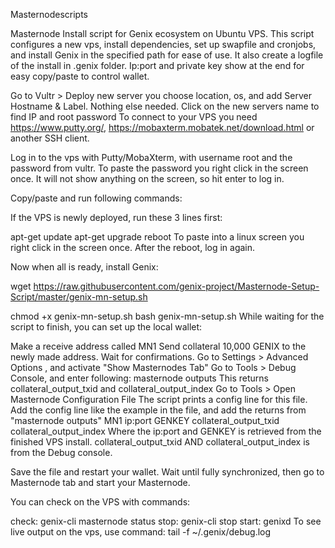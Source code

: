 Masternodescripts

Masternode Install script for Genix ecosystem on Ubuntu VPS. This script configures a new vps, install dependencies, set up swapfile and cronjobs, and install Genix in the specified path for ease of use. It also create a logfile of the install in .genix folder. Ip:port and private key show at the end for easy copy/paste to control wallet.

Go to Vultr > Deploy new server you choose location, os, and add Server Hostname & Label. Nothing else needed. Click on the new servers name to find IP and root password To connect to your VPS you need https://www.putty.org/, https://mobaxterm.mobatek.net/download.html or another SSH client.

Log in to the vps with Putty/MobaXterm, with username root and the password from vultr. To paste the password you right click in the screen once. It will not show anything on the screen, so hit enter to log in.

Copy/paste and run following commands:

If the VPS is newly deployed, run these 3 lines first:

apt-get update
apt-get upgrade
reboot
To paste into a linux screen you right click in the screen once. After the reboot, log in again.

Now when all is ready, install Genix:

wget https://raw.githubusercontent.com/genix-project/Masternode-Setup-Script/master/genix-mn-setup.sh

chmod +x genix-mn-setup.sh
bash genix-mn-setup.sh
While waiting for the script to finish, you can set up the local wallet:

Make a receive address called MN1
Send collateral 10,000 GENIX to the newly made address. Wait for confirmations.
Go to Settings > Advanced Options , and activate "Show Masternodes Tab"
Go to Tools > Debug Console, and enter following: masternode outputs This returns collateral_output_txid and collateral_output_index
Go to Tools > Open Masternode Configuration File The script prints a config line for this file. Add the config line like the example in the file, and add the returns from "masternode outputs" MN1 ip:port GENKEY collateral_output_txid collateral_output_index
Where the ip:port and GENKEY is retrieved from the finished VPS install. collateral_output_txid AND collateral_output_index is from the Debug console.

Save the file and restart your wallet. Wait until fully synchronized, then go to Masternode tab and start your Masternode.

You can check on the VPS with commands:

check: genix-cli masternode status
stop:  genix-cli stop
start: genixd
To see live output on the vps, use command: tail -f ~/.genix/debug.log
